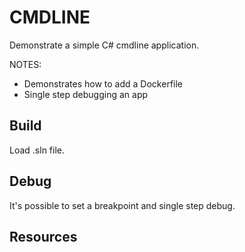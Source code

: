 ﻿# CMDLINE

Demonstrate a simple C# cmdline application.  

NOTES:

* Demonstrates how to add a Dockerfile  
* Single step debugging an app  

## Build

Load .sln file.  

## Debug

It's possible to set a breakpoint and single step debug.  

## Resources

